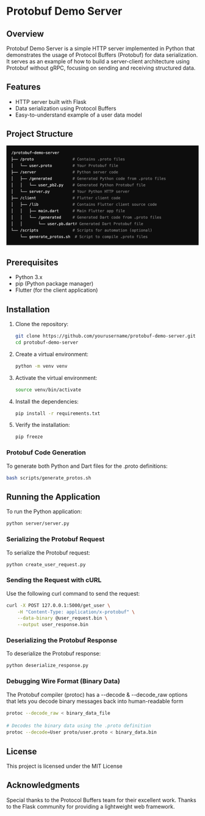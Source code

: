 # Protobuf Demo Server

## Overview

Protobuf Demo Server is a simple HTTP server implemented in Python that demonstrates the usage of Protocol Buffers (Protobuf) for data serialization. It serves as an example of how to build a server-client architecture using Protobuf without gRPC, focusing on sending and receiving structured data.

## Features

- HTTP server built with Flask
- Data serialization using Protocol Buffers
- Easy-to-understand example of a user data model

## Project Structure
![Project Structure](project_structure.png)



## Prerequisites

- Python 3.x
- pip (Python package manager)
- Flutter (for the client application)

## Installation

1. Clone the repository:

   ```bash
   git clone https://github.com/yourusername/protobuf-demo-server.git
   cd protobuf-demo-server
   ```
2. Create a virtual environment:

   ```bash
   python -m venv venv
   ```
3. Activate the virtual environment:

   ```bash
   source venv/bin/activate
   ```
4. Install the dependencies:

   ```bash
   pip install -r requirements.txt
   ```
5. Verify the installation:

   ```bash
   pip freeze
   ```

### Protobuf Code Generation

To generate both Python and Dart files for the .proto definitions:

```sh
bash scripts/generate_protos.sh  
```

## Running the Application

To run the Python application:

```sh
python server/server.py 
```

### Serializing the Protobuf Request
To serialize the Protobuf request:

 ```sh
python create_user_request.py
```

### Sending the Request with cURL
Use the following curl command to send the request:

 ```sh
curl -X POST 127.0.0.1:5000/get_user \
     -H "Content-Type: application/x-protobuf" \
     --data-binary @user_request.bin \
     --output user_response.bin
```

### Deserializing the Protobuf Response
To deserialize the Protobuf response:

 ```sh
python deserialize_response.py
```
### Debugging Wire Format (Binary Data)
The Protobuf compiler (protoc) has a --decode & --decode_raw options that lets you decode binary messages back into human-readable form

 ```sh
protoc --decode_raw < binary_data_file  

# Decodes the binary data using the .proto definition
protoc --decode=User proto/user.proto < binary_data.bin
```

## License
This project is licensed under the MIT License

## Acknowledgments
Special thanks to the Protocol Buffers team for their excellent work.
Thanks to the Flask community for providing a lightweight web framework.

